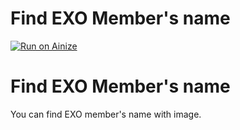 # Find EXO Member's name
[![Run on Ainize](https://ainize.ai/images/run_on_ainize_button.svg)](https://ainize.web.app/redirect?git_repo=https://github.com/bakjiho/Find-EXO-Name)


Find EXO Member's name
=================
You can find EXO member's name with image.
